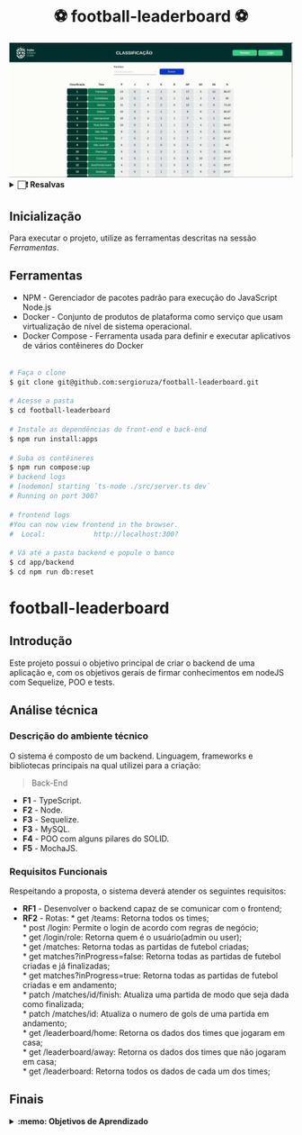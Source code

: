 # <h1 align="center">⚽ football-leaderboard ⚽</h1>
<fig>
<img src="./images/tfc.gif" alt="Uma imagem relacionada ao projeto">
</fig>

 <details>
    <summary><strong>🏻‍❗ Resalvas</strong></summary><br />

- O frontend desse projeto é de total autoria da Trybe(https://www.betrybe.com/);
- Minha tarefa foi apenas construir o backend, a fim de se tornar uma aplicação completa;

  </details>

## Inicialização
Para executar o projeto, utilize as ferramentas descritas na sessão *Ferramentas*.

## Ferramentas
* NPM - Gerenciador de pacotes padrão para execução do JavaScript Node.js
* Docker - Conjunto de produtos de plataforma como serviço que usam virtualização de nível de sistema operacional.
* Docker Compose - Ferramenta usada para definir e executar aplicativos de vários contêineres do Docker
```bash

# Faça o clone
$ git clone git@github.com:sergioruza/football-leaderboard.git

# Acesse a pasta
$ cd football-leaderboard

# Instale as dependências do front-end e back-end
$ npm run install:apps

# Suba os contêineres
$ npm run compose:up
# backend logs
# [nodemon] starting `ts-node ./src/server.ts dev`
# Running on port 300?  

# frontend logs
#You can now view frontend in the browser.
#  Local:            http://localhost:300?

# Vá até a pasta backend e popule o banco
$ cd app/backend
$ cd npm run db:reset

```
# football-leaderboard

## Introdução

Este projeto possui o objetivo principal de criar o backend de uma aplicação e,
com os objetivos gerais de firmar conhecimentos em nodeJS com Sequelize, POO e tests.

## Análise técnica

### Descrição do ambiente técnico

O sistema é composto de um backend. Linguagem, frameworks e bibliotecas principais na qual utilizei para a criação:
> Back-End
* **F1** - TypeScript.
* **F2** - Node.
* **F3** - Sequelize.
* **F3** - MySQL.
* **F4** - POO com alguns pilares do SOLID.
* **F5** - MochaJS.

### Requisitos Funcionais
Respeitando a proposta, o sistema deverá atender os seguintes requisitos:

* **RF1** - Desenvolver o backend capaz de se comunicar com o frontend;
* **RF2** - Rotas:
                   * get /teams: Retorna todos os times;  
                   * post /login: Permite o login de acordo com regras de negócio;  
                   * get /login/role: Retorna quem é o usuário(admin ou user);  
                   * get /matches: Retorna todas as partidas de futebol criadas;  
                   * get matches?inProgress=false: Retorna todas as partidas de futebol criadas e já finalizadas;  
                   * get matches?inProgress=true: Retorna todas as partidas de futebol criadas e em andamento;  
                   * patch /matches/id/finish: Atualiza uma partida de modo que seja dada como finalizada;  
                   * patch /matches/id: Atualiza o numero de gols de uma partida em andamento;  
                   * get /leaderboard/home: Retorna os dados dos times que jogaram em casa;  
                   * get /leaderboard/away: Retorna os dados dos times que não jogaram em casa;  
                   * get /leaderboard: Retorna todos os dados de cada um dos times;  

## Finais
<details>
 <summary><strong>:memo: Objetivos de Aprendizado</strong></summary><br />

- Construir um back-end dockerizado utilizando modelagem de dados através do Sequelize;

- Respeitar regras de negócio providas no projeto;

- Firmar conhecimentos em POO usando TypeScript;

- Firmar conhecimentos em testes utilizando MochaJS;

</details>



